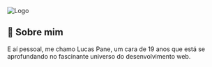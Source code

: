 ![Logo](https://i.imgur.com/oanorVE.png=50x50)


## 🚀 Sobre mim
E aí pessoal, me chamo Lucas Pane, um cara de 19 anos que está se aprofundando no fascinante universo do desenvolvimento web.

